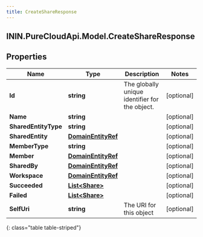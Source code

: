 ```yaml
---
title: CreateShareResponse
---
```

## ININ.PureCloudApi.Model.CreateShareResponse

## Properties

|Name | Type | Description | Notes|
|------------ | ------------- | ------------- | -------------|
| **Id** | **string** | The globally unique identifier for the object. | [optional] |
| **Name** | **string** |  | [optional] |
| **SharedEntityType** | **string** |  | [optional] |
| **SharedEntity** | [**DomainEntityRef**](DomainEntityRef.html) |  | [optional] |
| **MemberType** | **string** |  | [optional] |
| **Member** | [**DomainEntityRef**](DomainEntityRef.html) |  | [optional] |
| **SharedBy** | [**DomainEntityRef**](DomainEntityRef.html) |  | [optional] |
| **Workspace** | [**DomainEntityRef**](DomainEntityRef.html) |  | [optional] |
| **Succeeded** | [**List&lt;Share&gt;**](Share.html) |  | [optional] |
| **Failed** | [**List&lt;Share&gt;**](Share.html) |  | [optional] |
| **SelfUri** | **string** | The URI for this object | [optional] |
{: class="table table-striped"}


